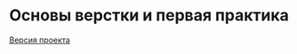 # Основы верстки и первая практика


[Версия проекта](https://ingodwetrustt.github.io/burgers-intensive-itologia/)